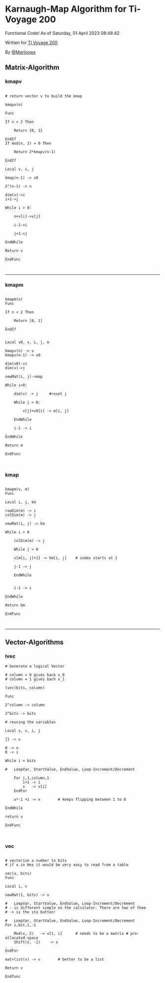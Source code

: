 # Karnaugh-Map Algorithm for Ti-Voyage 200

Functional Code! As of Saturday, 01 April 2023 08:48:42

Written for [TI Voyage 200](https://de.wikipedia.org/wiki/Voyage_200)

By [@Marloows](https://github.com/Marloows)

## Matrix-Algorithm

### kmapv

```basic

# return vector v to build the kmap

kmapv(n)

Func

If n < 2 Then

	Return {0, 1}

EndIf
If mod(n, 2) = 0 Then

	Return 2*kmapv(n-1)

EndIf

Local v, i, j

kmap(n-1) -> v0

2^(n-1) -> n

dim(v)->i
i+1->j

While i > 0:

	n+v[i]->v[j]

	i-1->i

	j+1->j

EndWhile

Return v

EndFunc



```

---

### kmapm

```basic

kmapm(n)
Func

If n < 2 Then

	Return [0, 1]

EndIf


Local v0, v, i, j, m

kmapv(n) -> v
kmapv(n-1) -> v0

dim(v0)->i
dim(v)->j

newMat(i, j)->map

While i>0:

	dim(v) -> j		#reset j

	While j > 0:

		v[j]+v0[i] -> m[i, j]

	EndWhile

	i-1 -> i

EndWhile

Return m

EndFunc



```

### kmap

```basic

kmapm(v, m)
Func

Local i, j, km

rowDim(m) -> i
colDim(m) -> j

newMat(i, j) -> km

While i > 0

	colDim(m) -> j

	While j > 0

	v[m[i, j]+1] -> km[i, j]	# index starts at 1

	j-1 -> j

	EndWhile


	i-1 -> i

EndWhile

Return km

EndFunc



```

---

## Vector-Algorithms

### lvec

```basic
# Generate a logical Vector

# column = 0 gives back x_0
# column = 1 gives bach x_1

lvec(bits, column)

Func

2^column -> column

2^bits -> bits

# reusing the variables

Local x, v, i, j

{} -> v

0 -> x
0 -> i

While i < bits

#	LoopVar, StartValue, EndValue, Loop-Increment/Decrement

	For j,1,column,1
		i+1	-> i
		x	-> v[i]
	EndFor

	x*-1 +1 -> x		# keeps flipping between 1 to 0

EndWhile

return v

EndFunc



```

### vec

```basic

# vectorize a number to bits
# if x in Hex it would be very easy to read from a table

vec(x, bits)
Func

Local i, v

newMat(1, bits) -> v

#	LoopVar, StartValue, EndValue, Loop-Increment/Decrement
# - is different simple on the calculator. There are two of them
# -> is the sto button!

#	LoopVar, StartValue, EndValue, Loop-Increment/Decrement
For i,bit,1,-1

	Mod(x, 2)	-> v[1, i]		# needs to be a matrix # pre-allocated-space
	Shift(x, -1)	-> x

EndFor

mat>list(v) -> v		# better to be a list

Return v

Endfunc



```
